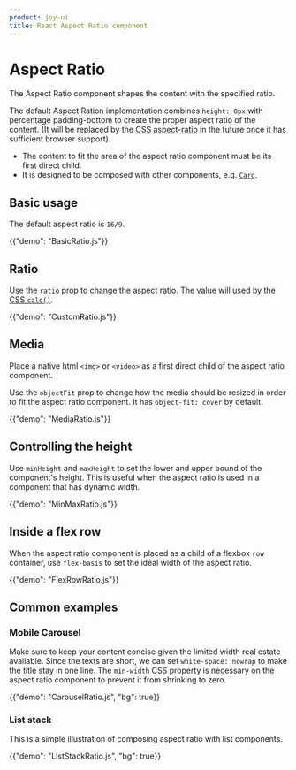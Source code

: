 ```yaml
---
product: joy-ui
title: React Aspect Ratio component
---
```


# Aspect Ratio

<p class="description">The Aspect Ratio component shapes the content with the specified ratio.</p>

The default Aspect Ration implementation combines `height: 0px` with percentage padding-bottom to create the proper aspect ratio of the content.
(It will be replaced by the [CSS aspect-ratio](https://developer.mozilla.org/en-US/docs/Web/CSS/aspect-ratio) in the future once it has sufficient browser support).

- The content to fit the area of the aspect ratio component must be its first direct child.
- It is designed to be composed with other components, e.g. [`Card`](/joy-ui/react-card/).

## Basic usage

The default aspect ratio is `16/9`.

{{"demo": "BasicRatio.js"}}

## Ratio

Use the `ratio` prop to change the aspect ratio.
The value will used by the [CSS `calc()`](https://developer.mozilla.org/en-US/docs/Web/CSS/calc).

{{"demo": "CustomRatio.js"}}

## Media

Place a native html `<img>` or `<video>` as a first direct child of the aspect ratio component.

Use the `objectFit` prop to change how the media should be resized in order to fit the aspect ratio component.
It has `object-fit: cover` by default.

{{"demo": "MediaRatio.js"}}

## Controlling the height

Use `minHeight` and `maxHeight` to set the lower and upper bound of the component's height.
This is useful when the aspect ratio is used in a component that has dynamic width.

{{"demo": "MinMaxRatio.js"}}

## Inside a flex row

When the aspect ratio component is placed as a child of a flexbox `row` container, use `flex-basis` to set the ideal width of the aspect ratio.

{{"demo": "FlexRowRatio.js"}}

## Common examples

### Mobile Carousel

Make sure to keep your content concise given the limited width real estate available.
Since the texts are short, we can set `white-space: nowrap` to make the title stay in one line.
The `min-width` CSS property is necessary on the aspect ratio component to prevent it from shrinking to zero.

{{"demo": "CarouselRatio.js", "bg": true}}

### List stack

This is a simple illustration of composing aspect ratio with list components.

{{"demo": "ListStackRatio.js", "bg": true}}
